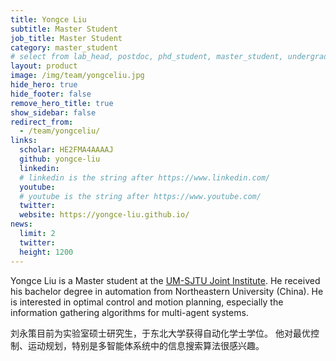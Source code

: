 ```yaml
---
title: Yongce Liu
subtitle: Master Student
job_title: Master Student
category: master_student
# select from lab_head, postdoc, phd_student, master_student, undergraduate, staff, visitor, intern
layout: product
image: /img/team/yongceliu.jpg
hide_hero: true
hide_footer: false
remove_hero_title: true
show_sidebar: false
redirect_from:
  - /team/yongceliu/
links:
  scholar: HE2FMA4AAAAJ
  github: yongce-liu
  linkedin: 
  # linkedin is the string after https://www.linkedin.com/
  youtube: 
  # youtube is the string after https://www.youtube.com/
  twitter: 
  website: https://yongce-liu.github.io/
news:
  limit: 2
  twitter: 
  height: 1200
---
```


Yongce Liu is a Master student at the [UM-SJTU Joint Institute]((https://www.ji.sjtu.edu.cn/)).
He received his bachelor degree in automation from Northeastern University (China).
He is interested in optimal control and motion planning, especially the information gathering algorithms for multi-agent systems.

刘永策目前为实验室硕士研究生，于东北大学获得自动化学士学位。
他对最优控制、运动规划，特别是多智能体系统中的信息搜索算法很感兴趣。